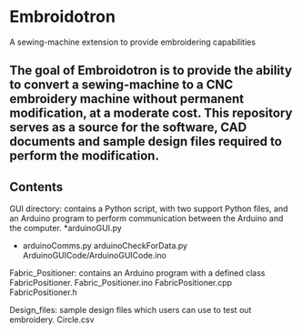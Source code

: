 # Embroidotron
A sewing-machine extension to provide embroidering capabilities

The goal of Embroidotron is to provide the ability to convert a sewing-machine to a CNC embroidery machine without permanent modification, at a moderate cost.
This repository serves as a source for the software, CAD documents and sample design files required to perform the modification.
---

## Contents
GUI directory: contains a Python script, with two support Python files, and an Arduino program to perform communication between the Arduino and the computer.
  *arduinoGUI.py
  * arduinoComms.py
  arduinoCheckForData.py
  ArduinoGUICode/ArduinoGUICode.ino

Fabric_Positioner: contains an Arduino program with a defined class FabricPositioner.
  Fabric_Positioner.ino
  FabricPositioner.cpp
  FabricPositioner.h

Design_files: sample design files which users can use to test out embroidery.
  Circle.csv


